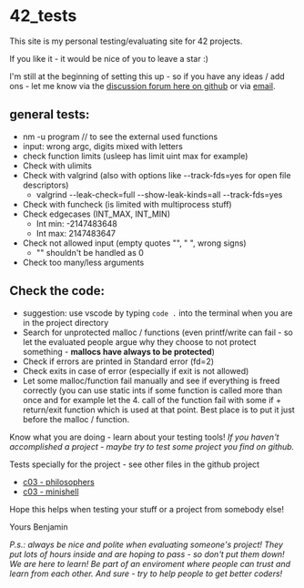 # 42_tests

This site is my personal testing/evaluating site for 42 projects.

If you like it - it would be nice of you to leave a star :)

I'm still at the beginning of setting this up - so if you have any ideas / add ons - let me know via the [discussion forum here on github](https://github.com/poechlauerbe/42_tests/discussions/1) or via [email](bpochlau@student.42vienna.com).

## general tests:
- nm -u program // to see the external used functions
- input: wrong argc, digits mixed with letters
- check function limits (usleep has limit uint max for example)
- Check with ulimits
- Check with valgrind (also with options like --track-fds=yes for open file descriptors)
	- valgrind --leak-check=full --show-leak-kinds=all --track-fds=yes
- Check with funcheck (is limited with multiprocess stuff)
- Check edgecases (INT_MAX, INT_MIN)
	- Int min: -2147483648
	- Int max: 2147483647
- Check not allowed input (empty quotes "", " ", wrong signs)
	- "" shouldn't be handled as 0
- Check too many/less arguments

## Check the code:
- suggestion: use vscode by typing `code .` into the terminal when you are in the project directory
- Search for unprotected malloc / functions (even printf/write can fail - so let the evaluated people argue why they choose to not protect something - __mallocs have always to be protected__)
- Check if errors are printed in Standard error (fd=2)
- Check exits in case of error (especially if exit is not allowed)
- Let some malloc/function fail manually and see if everything is freed correctly (you can use static ints if some function is called more than once and for example let the 4. call of the function fail with some if + return/exit function which is used at that point. Best place is to put it just before the malloc / function.

Know what you are doing - learn about your testing tools!
_If you haven't accomplished a project - maybe try to test some project you find on github._

Tests specially for the project - see other files in the github project
- [c03 - philosophers](https://github.com/poechlauerbe/42_tests/tree/main/philosophers)
- [c03 - minishell](https://github.com/poechlauerbe/42_tests/tree/main/minishell)


Hope this helps when testing your stuff or a project from somebody else!

Yours
Benjamin

_P.s.: always be nice and polite when evaluating someone's project! They put lots of hours inside and are hoping to pass - so don't put them down! We are here to learn! Be part of an enviroment where people can trust and learn from each other. And sure - try to help people to get better coders!_
